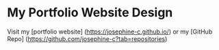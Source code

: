 # My Portfolio Website Design

Visit my [portfolio website] (https://josephine-c.github.io/) or my [GitHub Repo] (https://github.com/josephine-c?tab=repositories)
